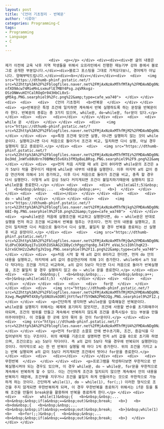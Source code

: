 ```yaml
---
layout: post
title: 'C언어 기초정리 - 반복문'
author: '시류아'
categories: Programming-C
tags:
- Programming
- Language
- C
-
---
```



<script> location.href='https://cafe.naver.com/develoid/701332' ; </script>


















						<div>  <p></p> </div> <div><div><div>본 글의 내용은 제가 이전에 교육 낙후 지역 학생들을 위해서 오프라인에서 진행한 재능기부 강좌 중에서 블로그로 공개한 부분입니다.</div><div>블로그 포스팅을 그대로 가져오다보니, 경어체가 아닙니다. 양해부탁드립니다.</div><div><b></div></div></div><div>  <div>   <img src="https://dthumb-phinf.pstatic.net/?src=%22http%3A%2F%2Fblogfiles.naver.net%2FMjAxNzAxMThfMTAy%2FMDAxNDg0NzAxNDU4NjQ0.8FFwCCIeof2N-nfXO9Acw74MieMnLsxmuFlE7MBY4Psg.zqVRkxgz-OSzONWvuHIYCalROqOr043HbCL0xS-gM5kg.PNG.searphiel9%2Fc.png%22&amp;type=cafe_wa740">  </div> </div> <div>  <div>   <div>   C언어 기초정리   <b>반복문  </div>  </div> </div> <div>  <p>반복문은 특정 조건에 일치하면 계속해서 반복 실행하도록 하는 문장을 반복문이라 한다. 반복문의 종류는 총 3가지 있으며, while문, do~while문, for문이 있다.</p> </div> <div>  <div>   <div></div>  </div> </div> <div>  <div>   <div>   while 문  </div>  </div> </div> <div>  <div>   <img src="https://dthumb-phinf.pstatic.net/?src=%22http%3A%2F%2Fblogfiles.naver.net%2FMjAxNzAxMThfMjM2%2FMDAxNDg0NzAxNTQwOTgy.cedvn8WbUlu_IvMOoNbI73COFZ_tLbbvuhrxkNOylVsg.edGD_CLGymZGvlK1gcMXKdBWPC7mD1RGQ85S0EftSjQg.PNG.searphiel9%2F8.png%22&amp;type=cafe_wa740">  </div> </div> <div>  <p>특정 조건에 맞으면 실행, 아니면 실행하지 않는 것이 while문이다. 실행하고나면 다시 처음으로 돌아가서 조건과 비교, 일치하면 다시 실행, 아닐 경우 실행하지 않고 종료된다.</p> </div> <div>  <div>   <img src="https://dthumb-phinf.pstatic.net/?src=%22http%3A%2F%2Fblogfiles.naver.net%2FMjAxNzAxMThfMTEz%2FMDAxNDg0NzAxNTc2MTg5.Onjdl77kw29KVWswW55CVVh9NzmpOq1uzNYtbXvZpVIg.sB-Do3Hd_JnWfx88U8rn70BMWz55v6Xs3fM3pBaLBRsg.PNG.searphiel9%2F9.png%22&amp;type=cafe_wa740">  </div> </div> <div>  <p>먼저 처음 시작할 때 a의 값이 0이라면 while문의 조건은 a가 5보다 작을 경우이기 때문에 while문 내부의 내용을 실행한다. 이후 마지막 a의 값이 증감 연산자에 의해서 1이 증가하고, 이후 다시 처음으로 돌아가 조건을 비교, 충족 할 경우 다시 실행한다. 이렇게 a의 갑싱 5보다 커지게되면 조건이 불일치하기때문에 실행하지 않고 while문을 종료한다.</p> </div> <div>  <div>   <div>   while(a&lt;5)&nbsp;{   <b>&nbsp;&nbsp;...   <b>&nbsp;&nbsp;a++;   <b>}  </div>  </div> </div> <div>  <div>   <div></div>  </div> </div> <div>  <div>   <div>   do ~ while문  </div>  </div> </div> <div>  <div>   <img src="https://dthumb-phinf.pstatic.net/?src=%22http%3A%2F%2Fblogfiles.naver.net%2FMjAxNzAxMThfNjkg%2FMDAxNDg0NzAxNjc0ODgy.wCaTpk_qC8CVq2TlhJV4mRda0q9wvm4yCCD0NV9Lxvwg.Sq0iaWgpUBUwtkG2PI5kEpBTQIEQSBW6gojOv-6BI-0g.PNG.searphiel9%2F10.png%22&amp;type=cafe_wa740">  </div> </div> <div>  <p>while문은 처음에 실행조건을 비교하고 실행한다면, do ~ while문은 반대로 실행을 먼저 하고 조건을 비교해서 반복을 멈추는 구조이다. 먼저 안의 내용을 실행하고, 조건이 일치하면 다시 처음으로 돌아가서 다시 실행, 불일치 할 경우 반복을 종료하는 선 실행 후 비교 문장이다.</p> </div> <div>  <div>   <img src="https://dthumb-phinf.pstatic.net/?src=%22http%3A%2F%2Fblogfiles.naver.net%2FMjAxNzAxMThfMjQw%2FMDAxNDg0NzAxNzQ2NjQx.3-VLdPxCOGK9yq1Tu1XXhIUSkAG2CDByCchPggzYqn8g.h4lPY_eVaL5csIOhlhqK23-GJrxGChH2z2wRoTgJV2og.PNG.searphiel9%2F11.png%22&amp;type=cafe_wa740">  </div> </div> <div>  <p>처음 시작 할 때 a의 값이 0이라고 한다면, 먼저 do 안의 내용을 실행하고, 마지막에 a의 값이 증감연산자에 의해 1이 증가한다. while에서 a가 5보다 작다라는 조건을 가지고 비교하여, a의 값이 5보다 작으면 다시 처음으로 돌아가 반복실행을, 조건 불일치 할 경우 실행하지 않고 do ~ while 문을 종료한다.</p> </div> <div>  <div>   <div>   do&nbsp;{   <b>&nbsp;&nbsp;...   <b>&nbsp;&nbsp;a++;   <b>}&nbsp;while(a&lt;5)  </div>  </div> </div> <div>  <div>   <div></div>  </div> </div> <div>  <div>   <div>   for문  </div>  </div> </div> <div>  <div>   <img src="https://dthumb-phinf.pstatic.net/?src=%22http%3A%2F%2Fblogfiles.naver.net%2FMjAxNzAxMThfMjM3%2FMDAxNDg0NzAxODM3NTY1.BUGBY0HUKTzmD9ssBSwlMjrcTTdvf0OluV0codz-Xzwg.MwgNPHT4X8yfpSNUXvm3ORljhYtfwsff5YOWA2PHOJQg.PNG.searphiel9%2F12.png%22&amp;type=cafe_wa740">  </div> </div> <div>  <p>간단하게 생각하면 while문을 압축해놓은 반복문이다. while문을 실행하기 위해서는 예제에 표기하지 않앗지만, 조건에 사용할 변수를 초기화해주어야되며, 조건의 범위를 만들고 계속해서 반복하지 않도록 조건을 충족시킬수 있는 부분을 만들어주어야한다. 이 것들을 한 곳에 모아 묶어 둔 것이 for문이다.</p> </div> <div>  <div>   <img src="https://dthumb-phinf.pstatic.net/?src=%22http%3A%2F%2Fblogfiles.naver.net%2FMjAxNzAxMThfMjU4%2FMDAxNDg0NzAxOTA5NTgx.zF13FKVeM7pHjrZKL6bxOHwjcGmDnYBF15xsqQXS630g.wANAuXyTfGW1HqJ1EYMIU5t1pu2RjmuK3nKynoGc1Xcg.PNG.searphiel9%2F13.png%22&amp;type=cafe_wa740">  </div> </div> <div>  <p>먼저 for문은 소괄호 안에 변수초기화, 조건, 증감식을 다 집어넣어져 잇는 구조이다. 위의 예제를 기준으로 설명하면 먼저 a의 값을 0으로 초기화 하였으며, 조건으로는 a는 5보다 작다이다. 즉 a의 값이 5보다 작을 경우에 반복되어 실행한다는 것이다. 마지막으로 a는 한 번 반복이 실행될 때 마다 1씩 증가한다. 위의 조건을 가지고 a는 반복 실행되며 a의 값이 5보다 커지게되면 조건에서 벗어나 for문을 종료한다.</p> </div> <div>  <div>   <div></div>  </div> </div> <div>  <div>   <div>   무한반복  </div>  </div> </div> <div>  <p>프로그램을 작성하다보면 무한적으로 반복실행시켜야 되는 경우도 있으며, 이 경우 while문, do ~ while문, for문을 무한적으로 계속해서 반복하게 할 수 있다. 이는 간단하게 조건과 일치되지 않으면 계속해서 안의 내용을 반복하기 때문에, 조건부를 지우거나 조건을 불일치 하게 만들어주는 것으로 무한적으로 가능하게 하는 것이다. 간단하게 while(1), do ~ while(1), for(;;) 이러한 형식으로 조건을 주지 않게되면 무한반복하게 되며, 이 경우 무한반복을 종료하기 위해서는 if문 등을 통해 조건을 만들어 break문을 활용하여 반복을 종료하게 한다.</p> </div> <div>  <div>   <div>   while(1)&nbsp;{   <b>&nbsp;&nbsp;...   <b>&nbsp;&nbsp;if(a&nbsp;==&nbsp;out)&nbsp;break;   <b>}   <b>   <b>do&nbsp;{   <b>&nbsp;&nbsp;...   <b>&nbsp;&nbsp;if(a&nbsp;==&nbsp;out)&nbsp;break;   <b>}&nbsp;while(1)   <b>   <b>for(;;)&nbsp;{   <b>&nbsp;&nbsp;...   <b>&nbsp;&nbsp;if(a&nbsp;==&nbsp;out)&nbsp;break;   <b>}  </div>  </div> </div>
